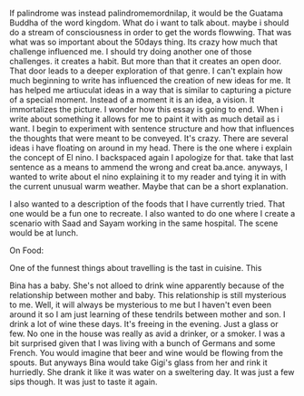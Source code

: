 If palindrome was instead palindromemordnilap, it would be the Guatama Buddha of the word kingdom. What do i want to talk about. maybe i should do a stream of consciousness in order to get the words flowwing. That was what was so important about the 50days thing. Its crazy how much that challenge influenced me. I should try doing another one of those challenges. it creates a habit. But more than that it creates an open door. That door leads to a deeper exploration of that genre. I can't explain how much beginning to write has influenced the creation of new ideas for me. It has helped me artiuculat ideas in a way that is similar to capturing a picture of a special moment. Instead of a moment it is an idea, a vision. It immortalizes the picture. I wonder how this essay is going to end. When i write about something it allows for me to paint it with as much detail as i want. I begin to experiment with sentence structure and how that influences the thoughts that were meant to be conveyed. It's crazy.
There are several ideas i have floating on around in my head. There is the one where i explain the concept of El nino. I backspaced again I apologize for that. take that last sentence as a means to ammend the wrong and creat ba.ance. anyways, I wanted to write about el nino explaining it to my reader and tying it in with the current unusual warm weather. Maybe that can be a short explanation.

I also wanted to a description of the foods that I have currently tried. That one would be a fun one to recreate. I also wanted to do one where I create a scenario with Saad and Sayam working in the same hospital. The scene would be at lunch. 

On Food:

One of the funnest things about travelling is the tast in cuisine. This


Bina has a baby. She's not alloed to drink wine apparently because of the relationship between mother and baby. This relationship is still mysterious to me. Well, it will always be mysterious to me but I haven't even been around it so I am just learning of these tendrils between mother and son. I drink a lot of wine these days. It's freeing in the evening. Just a glass or few. No one in the house was really as avid a drinker, or a smoker. I was a bit surprised given that I was living with a bunch of Germans and some French. You would imagine that beer and wine would be flowing from the spouts. But anyways Bina would take Gigi's glass from her and rink it hurriedly. She drank it like it was water on a sweltering day. It was just a few sips though. It was just to taste it again. 


